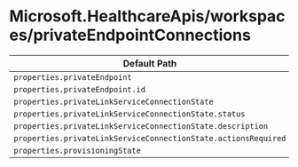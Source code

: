 # Microsoft.HealthcareApis/workspaces/privateEndpointConnections

| Default Path | Alias |
|---|---|
| `properties.privateEndpoint` | `Microsoft.HealthcareApis/workspaces/privateEndpointConnections/privateEndpoint` |
| `properties.privateEndpoint.id` | `Microsoft.HealthcareApis/workspaces/privateEndpointConnections/privateEndpoint.id` |
| `properties.privateLinkServiceConnectionState` | `Microsoft.HealthcareApis/workspaces/privateEndpointConnections/privateLinkServiceConnectionState` |
| `properties.privateLinkServiceConnectionState.status` | `Microsoft.HealthcareApis/workspaces/privateEndpointConnections/privateLinkServiceConnectionState.status` |
| `properties.privateLinkServiceConnectionState.description` | `Microsoft.HealthcareApis/workspaces/privateEndpointConnections/privateLinkServiceConnectionState.description` |
| `properties.privateLinkServiceConnectionState.actionsRequired` | `Microsoft.HealthcareApis/workspaces/privateEndpointConnections/privateLinkServiceConnectionState.actionsRequired` |
| `properties.provisioningState` | `Microsoft.HealthcareApis/workspaces/privateEndpointConnections/provisioningState` |

